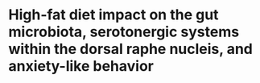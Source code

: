 # High-fat diet impact on the gut microbiota, serotonergic systems within the dorsal raphe nucleis, and anxiety-like behavior
 
